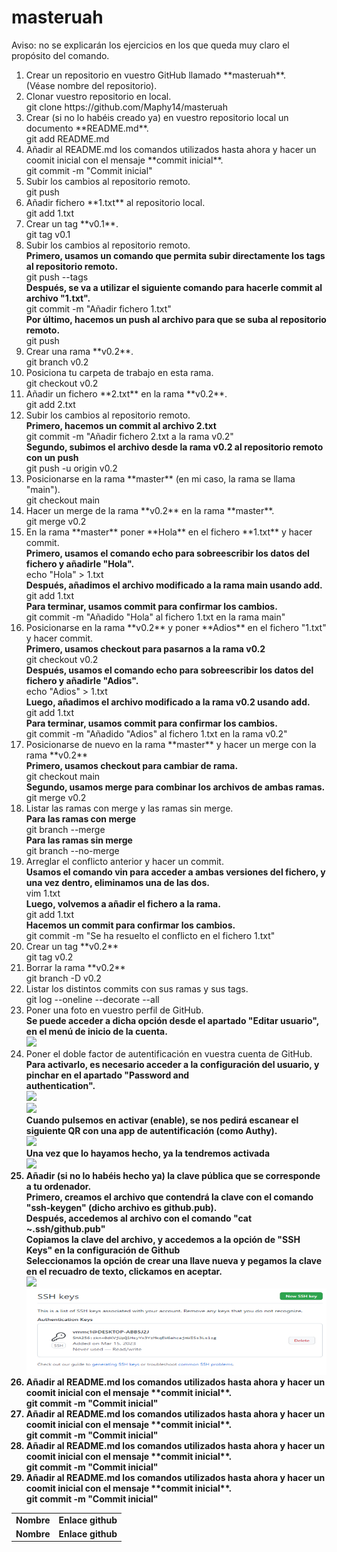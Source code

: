 # masteruah
<p>Aviso: no se explicarán los ejercicios en los que queda muy claro el propósito del comando.</p>
<ol>
    <li>
        Crear un repositorio en vuestro GitHub llamado **masteruah**.
    </li>   
        (Véase nombre del repositorio).
    <li>
        Clonar vuestro repositorio en local.
    </li>
        git clone https://github.com/Maphy14/masteruah
    <li>
        Crear (si no lo habéis creado ya) en vuestro repositorio local un documento **README.md**.
    </li>
        git add README.md
    <li>
        Añadir al README.md los comandos utilizados hasta ahora y hacer un coomit inicial con el mensaje **commit inicial**.
    </li>
        git commit -m "Commit inicial"
    <li>
        Subir los cambios al repositorio remoto.
    </li>
        git push
    <li>
        Añadir fichero **1.txt** al repositorio local.
    </li>
        git add 1.txt
    <li>
        Crear un tag **v0.1**.
    </li>
        git tag v0.1
    <li>
        Subir los cambios al repositorio remoto.
    </li>
        <b>Primero, usamos un comando que permita subir directamente los tags al repositorio remoto.</b><br/>
        git push --tags<br/>
        <b>Después, se va a utilizar el siguiente comando para hacerle commit al archivo "1.txt".</b><br/>
        git commit -m "Añadir fichero 1.txt"<br/>
        <b>Por último, hacemos un push al archivo para que se suba al repositorio remoto.</b><br/>
        git push
    <li>
        Crear una rama **v0.2**.
    </li>
        git branch v0.2
    <li>
        Posiciona tu carpeta de trabajo en esta rama.
    </li>
        git checkout v0.2
    <li>
        Añadir un fichero **2.txt** en la rama **v0.2**.
    </li>
        git add 2.txt
    <li>
        Subir los cambios al repositorio remoto.
    </li>
        <b>Primero, hacemos un commit al archivo 2.txt</b><br/>
        git commit -m "Añadir fichero 2.txt a la rama v0.2"</br>
        <b>Segundo, subimos el archivo desde la rama v0.2 al repositorio remoto con un push</b><br/>
        git push -u origin v0.2
    <li>
        Posicionarse en la rama **master** (en mi caso, la rama se llama "main").
    </li>
        git checkout main
    <li>
        Hacer un merge de la rama **v0.2** en la rama **master**.
    </li>
        git merge v0.2
    <li>
        En la rama **master** poner **Hola** en el fichero **1.txt** y hacer commit.
    </li>
        <b>Primero, usamos el comando echo para sobreescribir los datos del fichero y añadirle "Hola".</b><br/>
        echo "Hola" > 1.txt</br>
        <b>Después, añadimos el archivo modificado a la rama main usando add.</b><br/>
        git add 1.txt<br/>
        <b>Para terminar, usamos commit para confirmar los cambios.</b><br/>
        git commit -m "Añadido "Hola" al fichero 1.txt en la rama main"
    <li>
        Posicionarse en la rama **v0.2** y poner **Adios** en el fichero "1.txt" y hacer commit.
    </li>
        <b>Primero, usamos checkout para pasarnos a la rama v0.2</b><br/>
        git checkout v0.2</br>
        <b>Después, usamos el comando echo para sobreescribir los datos del fichero y añadirle "Adios".</b><br/>
        echo "Adios" > 1.txt</br>
        <b>Luego, añadimos el archivo modificado a la rama v0.2 usando add.</b><br/>
        git add 1.txt<br/>
        <b>Para terminar, usamos commit para confirmar los cambios.</b><br/>
        git commit -m "Añadido "Adios" al fichero 1.txt en la rama v0.2"
    <li>
        Posicionarse de nuevo en la rama **master** y hacer un merge con la rama **v0.2**
    </li>
        <b>Primero, usamos checkout para cambiar de rama.</b><br/>
        git checkout main<br/>
        <b>Segundo, usamos merge para combinar los archivos de ambas ramas.</b><br/>
        git merge v0.2
    <li>
        Listar las ramas con merge y las ramas sin merge.
    </li>
        <b>Para las ramas con merge</b></br>
        git branch --merge</br>
        <b>Para las ramas sin merge</b></br>
        git branch --no-merge</br>
    <li>
        Arreglar el conflicto anterior y hacer un commit.
    </li>
        <b>Usamos el comando vin para acceder a ambas versiones del fichero, y una vez dentro, eliminamos una de las dos.</b></br>
        vim 1.txt</br>
        <b>Luego, volvemos a añadir el fichero a la rama.</b></br>
        git add 1.txt</br>
        <b>Hacemos un commit para confirmar los cambios.</b></br>
        git commit -m "Se ha resuelto el conflicto en el fichero 1.txt"</br>
    <li>
        Crear un tag **v0.2**
    </li>
        git tag v0.2
    <li>
        Borrar la rama **v0.2**
    </li>
        git branch -D v0.2
    <li>
        Listar los distintos commits con sus ramas y sus tags.
    </li>
        git log --oneline --decorate --all
    <li>
        Poner una foto en vuestro perfil de GitHub.
    </li>
        <b>Se puede acceder a dicha opción desde el apartado "Editar usuario", en el menú de inicio de la cuenta.</b><br/>
        <img src="Práctica Github 21.png"/>
    <li>
        Poner el doble factor de autentificación en vuestra cuenta de GitHub.
    </li>
        <b>Para activarlo, es necesario acceder a la configuración del usuario, y pinchar en el apartado "Password and <br/>                authentication".<br/>
        <img src="Práctica Github 22.png"/><br/>
        <img src="Práctica Github 23.png"/><br/>
        <b>Cuando pulsemos en activar (enable), se nos pedirá escanear el siguiente QR con una app de autentificación (como Authy).</b>
        <br/><img src="Práctica Github 24.png"/><br/>
        <b>Una vez que lo hayamos hecho, ya la tendremos activada</b>
        <br/><img src="Práctica Github 21.png"/><br/>
    <li>
        Añadir (si no lo habéis hecho ya) la clave pública que se corresponde a tu ordenador.
    </li>
        <b>Primero, creamos el archivo que contendrá la clave con el comando "ssh-keygen" (dicho archivo es github.pub).</b><br/>
        <b>Después, accedemos al archivo con el comando "cat ~.ssh/github.pub"</b><br/>
        <b>Copiamos la clave del archivo, y accedemos a la opción de "SSH Keys" en la configuración de Github</b><br/>
        <b>Seleccionamos la opción de crear una llave nueva y pegamos la clave en el recuadro de texto, clickamos en aceptar.</b><br/>
         <img src="Práctica Github 25.png"/><br/> 
         <img src="Práctica Github 3.png"/><br/>
    <li>
        Añadir al README.md los comandos utilizados hasta ahora y hacer un coomit inicial con el mensaje **commit inicial**.
    </li>
        git commit -m "Commit inicial"
    <li>
        Añadir al README.md los comandos utilizados hasta ahora y hacer un coomit inicial con el mensaje **commit inicial**.
    </li>
        git commit -m "Commit inicial"
    <li>
        Añadir al README.md los comandos utilizados hasta ahora y hacer un coomit inicial con el mensaje **commit inicial**.
    </li>
        git commit -m "Commit inicial"
    <li>
        Añadir al README.md los comandos utilizados hasta ahora y hacer un coomit inicial con el mensaje **commit inicial**.
    </li>
        git commit -m "Commit inicial"

    
    
    
</ol>

<table>
    <tr>
        <td>
        Nombre
        </td>
        <td>
        Enlace github
        </td>
    </tr>
    <tr>
        <td>
        Nombre
        </td>
        <td>
        Enlace github
        </td>
    </tr>
</table>
